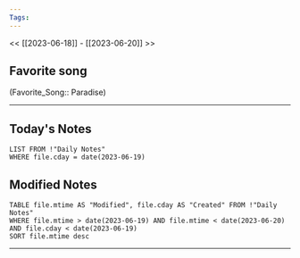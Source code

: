 ```yaml
---
Tags:
---
```

<< [[2023-06-18]] - [[2023-06-20]] >>
## Favorite song
(Favorite_Song:: Paradise)

___
## Today's Notes
```dataview
LIST FROM !"Daily Notes"
WHERE file.cday = date(2023-06-19)
```
## Modified Notes
```dataview
TABLE file.mtime AS "Modified", file.cday AS "Created" FROM !"Daily Notes" 
WHERE file.mtime > date(2023-06-19) AND file.mtime < date(2023-06-20) AND file.cday < date(2023-06-19)
SORT file.mtime desc
```
___
